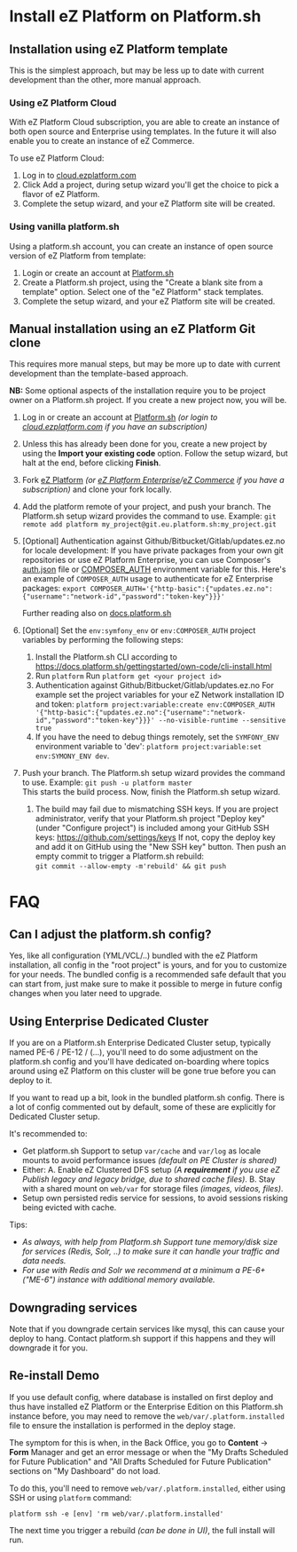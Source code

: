 # Install eZ Platform on Platform.sh

## Installation using eZ Platform template
This is the simplest approach, but may be less up to date with current development than the other, more manual approach.

### Using eZ Platform Cloud
With eZ Platform Cloud subscription, you are able to create an instance of both open source and Enterprise using templates. In the future it will also enable you to create an instance of eZ Commerce.

To use eZ Platform Cloud:
1. Log in to [cloud.ezplatform.com](https://cloud.ezplatform.com/)
2. Click Add a project, during setup wizard you'll get the choice to pick a flavor of eZ Platform.
3. Complete the setup wizard, and your eZ Platform site will be created.

### Using vanilla platform.sh
Using a platform.sh account, you can create an instance of open source version of eZ Platform from template:
1. Login or create an account at [Platform.sh](https://platform.sh)
2. Create a Platform.sh project, using the "Create a blank site from a template" option. Select one of the "eZ Platform" stack templates.
3. Complete the setup wizard, and your eZ Platform site will be created.

## Manual installation using an eZ Platform Git clone
This requires more manual steps, but may be more up to date with current development than the template-based approach.

**NB:** Some optional aspects of the installation require you to be project owner on a Platform.sh project. If you create a new project now, you will be.

1. Log in or create an account at [Platform.sh](https://platform.sh) _(or login to [cloud.ezplatform.com](https://cloud.ezplatform.com/) if you have an subscription)_
2. Unless this has already been done for you, create a new project by using the **Import your existing code** option. Follow the setup wizard, but halt at the end, before clicking **Finish**.
3. Fork [eZ Platform](https://github.com/ezsystems/ezplatform/) _(or [eZ Platform Enterprise](https://github.com/ezsystems/ezplatform-ee/)/[eZ Commerce](https://github.com/ezsystems/ezcommerce/) if you have a subscription)_ and clone your fork locally.
4. Add the platform remote of your project, and push your branch. The Platform.sh setup wizard provides the command to use. Example:
   `git remote add platform my_project@git.eu.platform.sh:my_project.git`
5. [Optional] Authentication against Github/Bitbucket/Gitlab/updates.ez.no for locale development:
   If you have private packages from your own git repositories or use eZ Platform Enterprise, you can use Composer's
   [auth.json](https://getcomposer.org/doc/articles/http-basic-authentication.md) file or [COMPOSER_AUTH](https://getcomposer.org/doc/03-cli.md#composer-auth) environment variable for this.
   Here's an example of `COMPOSER_AUTH` usage to authenticate for eZ Enterprise packages:
   `export COMPOSER_AUTH='{"http-basic":{"updates.ez.no":{"username":"network-id","password":"token-key"}}}'`

   Further reading also on [docs.platform.sh](https://docs.platform.sh/tutorials/composer-auth.html#set-the-envcomposerauth-project-variable)
6. [Optional] Set the `env:symfony_env` or `env:COMPOSER_AUTH` project variables by performing the following steps:
   1. Install the Platform.sh CLI according to https://docs.platform.sh/gettingstarted/own-code/cli-install.html
   2. Run `platform`
      Run `platform get <your project id>`
   3. Authentication against Github/Bitbucket/Gitlab/updates.ez.no
       For example set the project variables for your eZ Network installation ID and token:
      `platform project:variable:create env:COMPOSER_AUTH '{"http-basic":{"updates.ez.no":{"username":"network-id","password":"token-key"}}}' --no-visible-runtime --sensitive true`
   4. If you have the need to debug things remotely, set the `SYMFONY_ENV` environment variable to 'dev':
      `platform project:variable:set env:SYMONY_ENV dev`.
7. Push your branch. The Platform.sh setup wizard provides the command to use. Example:
   `git push -u platform master`  
   This starts the build process. Now, finish the Platform.sh setup wizard.
   1. The build may fail due to mismatching SSH keys. If you are project administrator, verify that your Platform.sh project "Deploy key" (under "Configure project") is included among your GitHub SSH keys: https://github.com/settings/keys If not, copy the deploy key and add it on GitHub using the "New SSH key" button. Then push an empty commit to trigger a Platform.sh rebuild:  
      `git commit --allow-empty -m'rebuild' && git push`

# FAQ

## Can I adjust the platform.sh config?

Yes, like all configuration (YML/VCL/..) bundled with the eZ Platform installation, all config in the "root project" is yours, and for you to customize for your needs.
The bundled config is a recommended safe default that you can start from, just make sure to make it possible to merge in future config changes when you later need to upgrade.

## Using Enterprise Dedicated Cluster

If you are on a Platform.sh Enterprise Dedicated Cluster setup, typically named PE-6 / PE-12 / (...), you'll need to do some adjustment on the platform.sh config and you'll
have dedicated on-boarding where topics around using eZ Platform on this cluster will be gone true before you can deploy to it.

If you want to read up a bit, look in the bundled platform.sh config. There is a lot of config commented out by default, some of these are explicitly for Dedicated Cluster setup.

It's recommended to:
- Get platform.sh Support to setup `var/cache` and `var/log` as locale mounts to avoid performance issues _(default on PE Cluster is shared)_
- Either:
   A. Enable eZ Clustered DFS setup _(A **requirement** if you use eZ Publish legacy and legacy bridge, due to shared cache files)_.
   B. Stay with a shared mount on `web/var` for storage files _(images, videos, files)_.
- Setup own persisted redis service for sessions, to avoid sessions risking being evicted with cache.

Tips:
- _As always, with help from Platform.sh Support tune memory/disk size for services (Redis, Solr, ..) to make sure it can handle your traffic and data needs._
- _For use with Redis and Solr we recommend at a minimum a PE-6+ ("ME-6") instance with additional memory available._

## Downgrading services

Note that if you downgrade certain services like mysql, this can cause your deploy to hang. Contact platform.sh support if this happens and they will downgrade it for you.

## Re-install Demo

If you use default config, where database is installed on first deploy and thus have installed eZ Platform or the Enterprise Edition on this Platform.sh instance before, you may need to remove the `web/var/.platform.installed` file to ensure the installation is performed in the deploy stage.

The symptom for this is when, in the Back Office, you go to **Content** -> **Form** Manager and get an error message or when the "My Drafts Scheduled for Future Publication" and "All Drafts Scheduled for Future Publication" sections on "My Dashboard" do not load.

To do this, you'll need to remove `web/var/.platform.installed`, either using SSH or using `platform` command:
```
platform ssh -e [env] 'rm web/var/.platform.installed'
```

The next time you trigger a rebuild _(can be done in UI)_, the full install will run.
